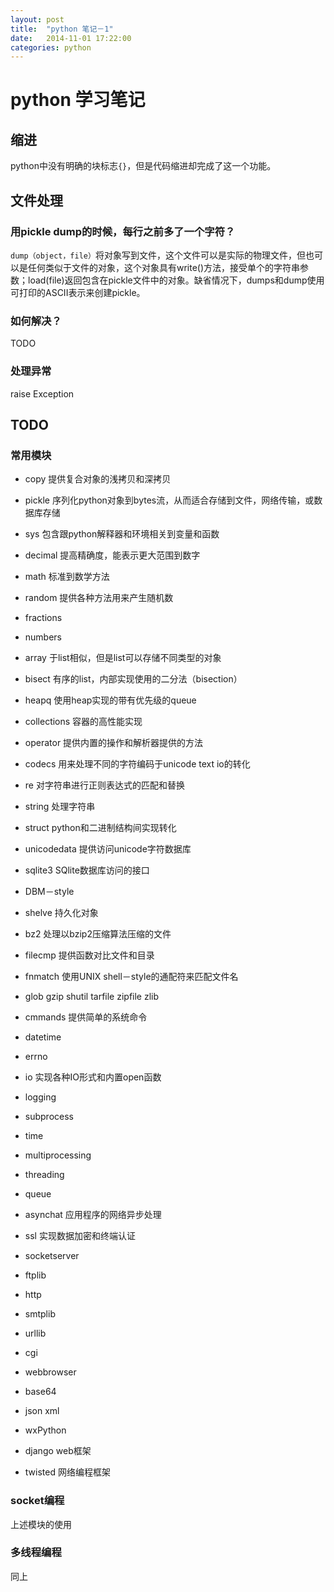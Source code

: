 ```yaml
---
layout: post
title:  "python 笔记－1"
date:   2014-11-01 17:22:00
categories: python
---
```


# python 学习笔记

## 缩进

python中没有明确的块标志`{}`，但是代码缩进却完成了这一个功能。

## 文件处理

### 用pickle dump的时候，每行之前多了一个字符？

`dump（object，file）`将对象写到文件，这个文件可以是实际的物理文件，但也可以是任何类似于文件的对象，这个对象具有write()方法，接受单个的字符串参数；load(file)返回包含在pickle文件中的对象。缺省情况下，dumps和dump使用可打印的ASCII表示来创建pickle。

### 如何解决？

TODO

### 处理异常

raise Exception

## TODO

### 常用模块

- copy 提供复合对象的浅拷贝和深拷贝
- pickle 序列化python对象到bytes流，从而适合存储到文件，网络传输，或数据库存储
- sys 包含跟python解释器和环境相关到变量和函数

- decimal 提高精确度，能表示更大范围到数字
- math 标准到数学方法
- random 提供各种方法用来产生随机数
- fractions
- numbers
- array 于list相似，但是list可以存储不同类型的对象
- bisect 有序的list，内部实现使用的二分法（bisection）
- heapq 使用heap实现的带有优先级的queue
- collections 容器的高性能实现
- operator 提供内置的操作和解析器提供的方法

- codecs 用来处理不同的字符编码于unicode text io的转化
- re 对字符串进行正则表达式的匹配和替换
- string 处理字符串
- struct python和二进制结构间实现转化
- unicodedata 提供访问unicode字符数据库

- sqlite3 SQlite数据库访问的接口
- DBM－style
- shelve 持久化对象

- bz2 处理以bzip2压缩算法压缩的文件
- filecmp 提供函数对比文件和目录
- fnmatch 使用UNIX shell－style的通配符来匹配文件名
- glob  gzip  shutil  tarfile  zipfile  zlib

- cmmands 提供简单的系统命令
- datetime
- errno
- io 实现各种IO形式和内置open函数
- logging 
- subprocess
- time

- multiprocessing
- threading
- queue

- asynchat 应用程序的网络异步处理
- ssl 实现数据加密和终端认证
- socketserver 

- ftplib
- http
- smtplib
- urllib
- cgi
- webbrowser

- base64
- json  xml

- wxPython

- django  web框架
- twisted 网络编程框架


### socket编程

上述模块的使用

### 多线程编程

同上